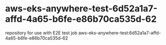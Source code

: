 # aws-eks-anywhere-test-6d52a1a7-affd-4a65-b6fe-e86b70ca535d-62
repository for use with E2E test job aws-eks-anywhere-test:6d52a1a7-affd-4a65-b6fe-e86b70ca535d-62
